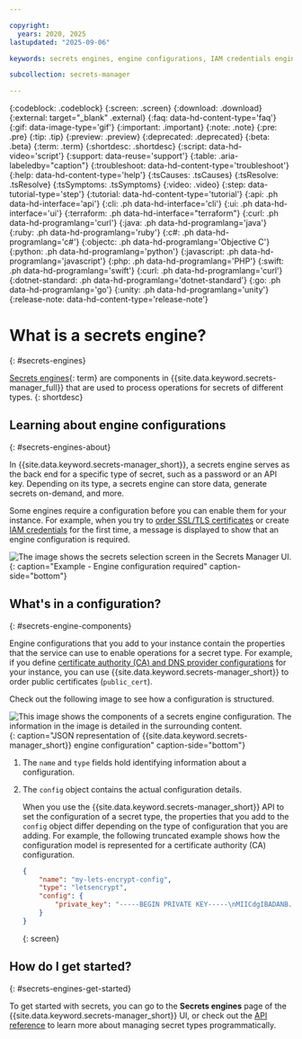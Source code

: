 ```yaml
---

copyright:
  years: 2020, 2025
lastupdated: "2025-09-06"

keywords: secrets engines, engine configurations, IAM credentials engine, public certificates engine

subcollection: secrets-manager

---
```


{:codeblock: .codeblock}
{:screen: .screen}
{:download: .download}
{:external: target="_blank" .external}
{:faq: data-hd-content-type='faq'}
{:gif: data-image-type='gif'}
{:important: .important}
{:note: .note}
{:pre: .pre}
{:tip: .tip}
{:preview: .preview}
{:deprecated: .deprecated}
{:beta: .beta}
{:term: .term}
{:shortdesc: .shortdesc}
{:script: data-hd-video='script'}
{:support: data-reuse='support'}
{:table: .aria-labeledby="caption"}
{:troubleshoot: data-hd-content-type='troubleshoot'}
{:help: data-hd-content-type='help'}
{:tsCauses: .tsCauses}
{:tsResolve: .tsResolve}
{:tsSymptoms: .tsSymptoms}
{:video: .video}
{:step: data-tutorial-type='step'}
{:tutorial: data-hd-content-type='tutorial'}
{:api: .ph data-hd-interface='api'}
{:cli: .ph data-hd-interface='cli'}
{:ui: .ph data-hd-interface='ui'}
{:terraform: .ph data-hd-interface="terraform"}
{:curl: .ph data-hd-programlang='curl'}
{:java: .ph data-hd-programlang='java'}
{:ruby: .ph data-hd-programlang='ruby'}
{:c#: .ph data-hd-programlang='c#'}
{:objectc: .ph data-hd-programlang='Objective C'}
{:python: .ph data-hd-programlang='python'}
{:javascript: .ph data-hd-programlang='javascript'}
{:php: .ph data-hd-programlang='PHP'}
{:swift: .ph data-hd-programlang='swift'}
{:curl: .ph data-hd-programlang='curl'}
{:dotnet-standard: .ph data-hd-programlang='dotnet-standard'}
{:go: .ph data-hd-programlang='go'}
{:unity: .ph data-hd-programlang='unity'}
{:release-note: data-hd-content-type='release-note'}

# What is a secrets engine?
{: #secrets-engines}

[Secrets engines](#x9968967){: term} are components in {{site.data.keyword.secrets-manager_full}} that are used to process operations for secrets of different types.
{: shortdesc}

## Learning about engine configurations
{: #secrets-engines-about}

In {{site.data.keyword.secrets-manager_short}}, a secrets engine serves as the back end for a specific type of secret, such as a password or an API key. Depending on its type, a secrets engine can store data, generate secrets on-demand, and more.

Some engines require a configuration before you can enable them for your instance. For example, when you try to [order SSL/TLS certificates](/docs/secrets-manager?topic=secrets-manager-public-certificates) or create [IAM credentials](/docs/secrets-manager?topic=secrets-manager-iam-credentials) for the first time, a message is displayed to show that an engine configuration is required.

![The image shows the secrets selection screen in the Secrets Manager UI.](images/engine-required.svg){: caption="Example - Engine configuration required" caption-side="bottom"}

## What's in a configuration?
{: #secrets-engine-components}

Engine configurations that you add to your instance contain the properties that the service can use to enable operations for a secret type. For example, if you define [certificate authority (CA) and DNS provider configurations](/docs/secrets-manager?topic=secrets-manager-add-certificate-authority) for your instance, you can use {{site.data.keyword.secrets-manager_short}} to order public certificates (`public_cert`). 

Check out the following image to see how a configuration is structured.

![This image shows the components of a secrets engine configuration. The information in the image is detailed in the surrounding content.](/images/example-config.svg){: caption="JSON representation of {{site.data.keyword.secrets-manager_short}} engine configuration" caption-side="bottom"}


1. The `name` and `type` fields hold identifying information about a configuration.

2. The `config` object contains the actual configuration details.

    When you use the {{site.data.keyword.secrets-manager_short}} API to set the configuration of a secret type, the properties that you add to the `config` object differ depending on the type of configuration that you are adding. For example, the following truncated example shows how the configuration model is represented for a certificate authority (CA) configuration.

    ```json
    {
        "name": "my-lets-encrypt-config",
        "type": "letsencrypt",
        "config": {
            "private_key": "-----BEGIN PRIVATE KEY-----\nMIICdgIBADANB...(redacted)"
        }
    }
    ```
    {: screen}

## How do I get started?
{: #secrets-engines-get-started}

To get started with secrets, you can go to the **Secrets engines** page of the {{site.data.keyword.secrets-manager_short}} UI, or check out the [API reference](/apidocs/secrets-manager/secrets-manager-v2) to learn more about managing secret types programmatically.
